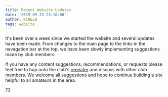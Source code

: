 ```yaml
---
title: Recent Website Updates
date: '2019-09-23 23:16:00'
author: KC0ELB
tags: website
---
```


It's been over a week since we started the website and several updates have been made. From changes to the main page to the links in the navagation bar at the top, we have been slowly implementing suggestions made by club members.

If you have any content suggestions, recommendations, or requests please feel free to hop onto the club's [repeater](/about/repeaternet#repeater-info) and discuss with other club members. We welcome all suggestions and hope to continue building a site helpful to all amateurs in the area.

73
